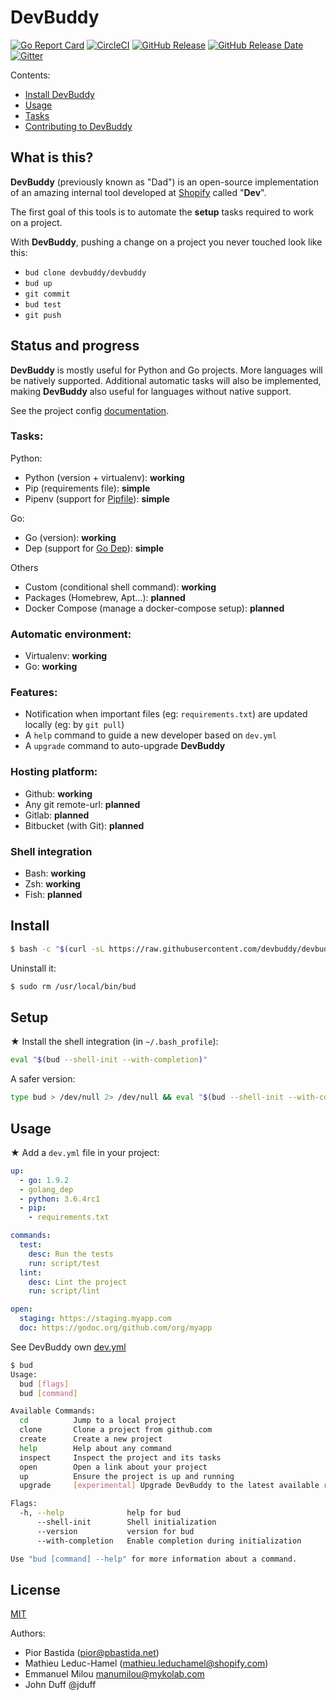 # DevBuddy

[![Go Report Card](https://goreportcard.com/badge/github.com/devbuddy/devbuddy)](https://goreportcard.com/report/github.com/devbuddy/devbuddy)
[![CircleCI](https://circleci.com/gh/devbuddy/devbuddy.svg?style=svg)](https://circleci.com/gh/devbuddy/devbuddy)
[![GitHub Release](https://img.shields.io/github/release/devbuddy/devbuddy.svg)](https://github.com/devbuddy/devbuddy/releases/latest)
[![GitHub Release Date](https://img.shields.io/github/release-date/devbuddy/devbuddy.svg)](https://github.com/devbuddy/devbuddy/releases/latest)
[![Gitter](https://img.shields.io/badge/Discussions%20on-Gitter-crimson.svg?logo=gitter&style=flat)](https://gitter.im/devbuddy)

Contents:
- [Install DevBuddy](#install)
- [Usage](#usage)
- [Tasks](docs/Config.md)
- [Contributing to DevBuddy](docs/CONTRIBUTING.md)

## What is this?

**DevBuddy** (previously known as "Dad") is an open-source implementation of an amazing internal tool developed at
[Shopify](https://engineering.shopify.com) called "**Dev**".

The first goal of this tools is to automate the **setup** tasks required to work on a project.

With **DevBuddy**, pushing a change on a project you never touched look like this:

- `bud clone devbuddy/devbuddy`
- `bud up`
- `git commit`
- `bud test`
- `git push`

## Status and progress

**DevBuddy** is mostly useful for Python and Go projects. More languages will be natively
supported. Additional automatic tasks will also be implemented, making **DevBuddy** also
useful for languages without native support.

See the project config [documentation](docs/Config.md).

### Tasks:

Python:
- Python (version + virtualenv): **working**
- Pip (requirements file): **simple**
- Pipenv (support for [Pipfile](https://github.com/pypa/pipfile)): **simple**

Go:
- Go (version): **working**
- Dep (support for [Go Dep](https://github.com/golang/dep)): **simple**

Others
- Custom (conditional shell command): **working**
- Packages (Homebrew, Apt...): **planned**
- Docker Compose (manage a docker-compose setup): **planned**

### Automatic environment:

- Virtualenv: **working**
- Go: **working**

### Features:

- Notification when important files (eg: `requirements.txt`) are updated locally
  (eg: by `git pull`)
- A `help` command to guide a new developer based on `dev.yml`
- A `upgrade` command to auto-upgrade **DevBuddy**

### Hosting platform:

- Github: **working**
- Any git remote-url: **planned**
- Gitlab: **planned**
- Bitbucket (with Git): **planned**

### Shell integration

- Bash: **working**
- Zsh: **working**
- Fish: **planned**

## Install

```bash
$ bash -c "$(curl -sL https://raw.githubusercontent.com/devbuddy/devbuddy/master/install.sh)"
```

Uninstall it:
```bash
$ sudo rm /usr/local/bin/bud
```

## Setup

★ Install the shell integration (in `~/.bash_profile`):
```bash
eval "$(bud --shell-init --with-completion)"
```

A safer version:
```bash
type bud > /dev/null 2> /dev/null && eval "$(bud --shell-init --with-completion)"
```

## Usage

★ Add a `dev.yml` file in your project:
```yaml
up:
  - go: 1.9.2
  - golang_dep
  - python: 3.6.4rc1
  - pip:
    - requirements.txt

commands:
  test:
    desc: Run the tests
    run: script/test
  lint:
    desc: Lint the project
    run: script/lint

open:
  staging: https://staging.myapp.com
  doc: https://godoc.org/github.com/org/myapp
```
See DevBuddy own [dev.yml](dev.yml)

```bash
$ bud
Usage:
  bud [flags]
  bud [command]

Available Commands:
  cd          Jump to a local project
  clone       Clone a project from github.com
  create      Create a new project
  help        Help about any command
  inspect     Inspect the project and its tasks
  open        Open a link about your project
  up          Ensure the project is up and running
  upgrade     [experimental] Upgrade DevBuddy to the latest available release.

Flags:
  -h, --help              help for bud
      --shell-init        Shell initialization
      --version           version for bud
      --with-completion   Enable completion during initialization

Use "bud [command] --help" for more information about a command.
```

## License

[MIT](https://github.com/devbuddy/devbuddy/blob/master/LICENSE)

Authors:
- Pior Bastida (pior@pbastida.net)
- Mathieu Leduc-Hamel (mathieu.leduchamel@shopify.com)
- Emmanuel Milou <manumilou@mykolab.com>
- John Duff @jduff
